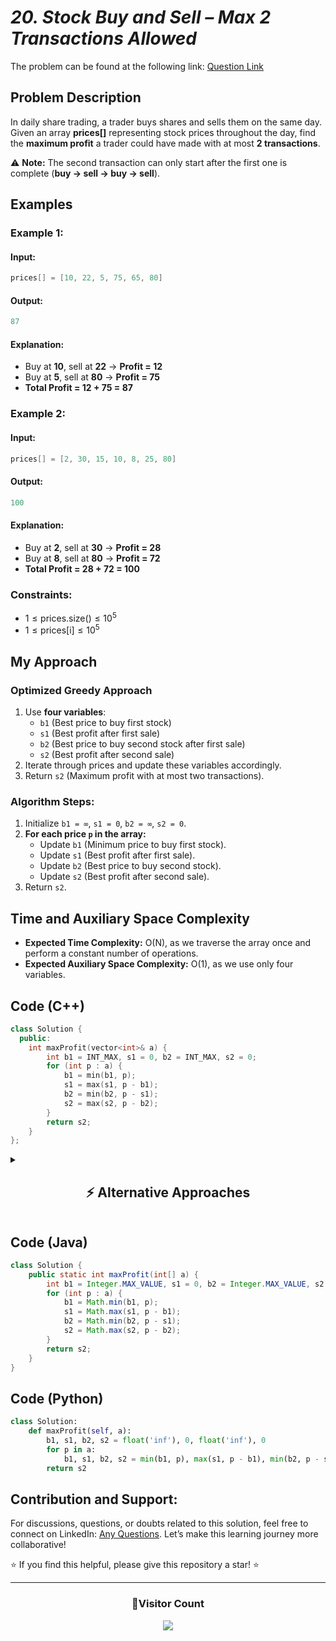 # *20. Stock Buy and Sell – Max 2 Transactions Allowed*  

The problem can be found at the following link: [Question Link](https://www.geeksforgeeks.org/problems/buy-and-sell-a-share-at-most-twice/1)  

## **Problem Description**  

In daily share trading, a trader buys shares and sells them on the same day. Given an array **prices[]** representing stock prices throughout the day, find the **maximum profit** a trader could have made with at most **2 transactions**.  

⚠ **Note:** The second transaction can only start after the first one is complete (**buy → sell → buy → sell**).  

## **Examples**  

### **Example 1:**  

#### **Input:**  
```cpp
prices[] = [10, 22, 5, 75, 65, 80]
```

#### **Output:**  
```cpp
87
```

#### **Explanation:**  
- Buy at **10**, sell at **22** → **Profit = 12**  
- Buy at **5**, sell at **80** → **Profit = 75**  
- **Total Profit = 12 + 75 = 87**  


### **Example 2:**  

#### **Input:**  
```cpp
prices[] = [2, 30, 15, 10, 8, 25, 80]
```

#### **Output:**  
```cpp
100
```

#### **Explanation:**  
- Buy at **2**, sell at **30** → **Profit = 28**  
- Buy at **8**, sell at **80** → **Profit = 72**  
- **Total Profit = 28 + 72 = 100**  


### **Constraints:**  
- $1 \leq \text{prices.size()} \leq 10^5$  
- $1 \leq \text{prices[i]} \leq 10^5$  


## **My Approach**  

### **Optimized Greedy Approach**
1. Use **four variables**:  
   - `b1` (Best price to buy first stock)  
   - `s1` (Best profit after first sale)  
   - `b2` (Best price to buy second stock after first sale)  
   - `s2` (Best profit after second sale)  
2. Iterate through prices and update these variables accordingly.  
3. Return `s2` (Maximum profit with at most two transactions).  

### **Algorithm Steps:**  
1. Initialize `b1 = ∞`, `s1 = 0`, `b2 = ∞`, `s2 = 0`.  
2. **For each price `p` in the array:**  
   - Update `b1` (Minimum price to buy first stock).  
   - Update `s1` (Best profit after first sale).  
   - Update `b2` (Best price to buy second stock).  
   - Update `s2` (Best profit after second sale).  
3. Return `s2`.  


## **Time and Auxiliary Space Complexity**  

- **Expected Time Complexity:** O(N), as we traverse the array once and perform a constant number of operations.  
- **Expected Auxiliary Space Complexity:** O(1), as we use only four variables.  

## **Code (C++)**

```cpp
class Solution {
  public:
    int maxProfit(vector<int>& a) {
        int b1 = INT_MAX, s1 = 0, b2 = INT_MAX, s2 = 0;
        for (int p : a) {
            b1 = min(b1, p);
            s1 = max(s1, p - b1);
            b2 = min(b2, p - s1);
            s2 = max(s2, p - b2);
        }
        return s2;
    }
};
```


<details>
<summary><h2 align="center">⚡ Alternative Approaches</h2></summary>

## **1️⃣ Dynamic Programming (O(N) Time, O(N) Space)**
### **Algorithm Steps:**
1. Define a `dp[i][j]` table where `dp[i][j]` represents the maximum profit achievable up to day `i` with `j` transactions.
2. **Recurrence Relation**:
   $\[
   dp[i][j] = \max(dp[i-1][j], \max_{k=0}^{i-1} (prices[i] - prices[k] + dp[k][j-1]))
   \]$
3. Use a space-optimized 1D DP array to reduce `O(N²)` complexity to `O(N)`.

```cpp
class Solution {
  public:
    int maxProfit(vector<int>& prices) {
        if (prices.empty()) return 0;
        vector<vector<int>> dp(3, vector<int>(prices.size(), 0));
        for (int t = 1; t <= 2; t++) {
            int maxDiff = -prices[0];
            for (int d = 1; d < prices.size(); d++) {
                dp[t][d] = max(dp[t][d-1], prices[d] + maxDiff);
                maxDiff = max(maxDiff, dp[t-1][d] - prices[d]);
            }
        }
        return dp[2][prices.size()-1];
    }
};
```

✅ **Time Complexity:** `O(N)`  
✅ **Space Complexity:** `O(N)`


## **2️⃣ Greedy + Prefix/Suffix Array (O(N) Time, O(N) Space)**
### **Algorithm Steps:**
1. Use **prefix max profit** (`left[i]`) to track max profit from **0 to i**.
2. Use **suffix max profit** (`right[i]`) to track max profit from **i to N-1**.
3. Merge results to get the maximum of `left[i] + right[i+1]`.

```cpp
class Solution {
  public:
    int maxProfit(vector<int>& prices) {
        if (prices.empty()) return 0;
        int n = prices.size();
        vector<int> left(n, 0), right(n, 0);
        
        int minPrice = prices[0], maxProfit = 0;
        for (int i = 1; i < n; i++) {
            minPrice = min(minPrice, prices[i]);
            left[i] = max(left[i-1], prices[i] - minPrice);
        }
        
        int maxPrice = prices[n-1];
        for (int i = n-2; i >= 0; i--) {
            maxPrice = max(maxPrice, prices[i]);
            right[i] = max(right[i+1], maxPrice - prices[i]);
        }

        for (int i = 0; i < n; i++)
            maxProfit = max(maxProfit, left[i] + right[i]);

        return maxProfit;
    }
};
```

✅ **Time Complexity:** `O(N)`  
✅ **Space Complexity:** `O(N)`


## **3️⃣ Recursive + Memoization (O(N) Time, O(N×2) Space)**
### **Algorithm Steps:**
1. Use a **recursive function** `maxProfit(index, transactions, holding)` that computes:
   - If you are **holding a stock**, you can sell or keep it.
   - If you **don't have a stock**, you can buy or skip.
2. **Memoization (`dp[i][j][h]`)**:
   - `i`: Day index.
   - `j`: Transactions used (max 2).
   - `h`: Holding status (`0` or `1`).

```cpp
class Solution {
  public:
    int dp[100005][3][2];

    int solve(vector<int>& prices, int i, int t, int h) {
        if (i == prices.size() || t == 0) return 0;
        if (dp[i][t][h] != -1) return dp[i][t][h];

        int doNothing = solve(prices, i + 1, t, h);
        int doTrade = h ? (prices[i] + solve(prices, i + 1, t - 1, 0)) : (-prices[i] + solve(prices, i + 1, t, 1));

        return dp[i][t][h] = max(doNothing, doTrade);
    }

    int maxProfit(vector<int>& prices) {
        memset(dp, -1, sizeof(dp));
        return solve(prices, 0, 2, 0);
    }
};
```

✅ **Time Complexity:** `O(N)`  
✅ **Space Complexity:** `O(N×2)`


## **Comparison of Approaches**

| **Approach**                     | ⏱️ **Time Complexity** | 🗂️ **Space Complexity** | ✅ **Pros**                      | ⚠️ **Cons**                     |
|----------------------------------|------------------------|-------------------------|----------------------------------|---------------------------------|
| **Greedy (Optimized)**           | 🟢 O(N)               | 🟢 O(1)                 | Best for large inputs           | Hard to intuitively understand |
| **DP (2D Table)**                | 🟢 O(N)               | 🔴 O(N)                 | Easy to implement, intuitive   | Higher space usage             |
| **Prefix-Suffix Arrays**         | 🟢 O(N)               | 🟡 O(N)                 | Easier to understand            | Extra space usage              |
| **Recursive + Memoization**       | 🟢 O(N)               | 🔴 O(N×2)               | Intuitive recursion approach    | High memory usage               |

✅ **Best Choice?**  
- If you want **best efficiency**: Use **Greedy (Optimized)** approach.  
- If you prefer **DP-style tabulation**: Use **2D DP Approach**.  
- If you like **prefix-suffix tricks**: Use **Prefix-Suffix Arrays**.  
- If you like **recursion**: Use **Recursive + Memoization**.

</details>


## **Code (Java)**

```java
class Solution {
    public static int maxProfit(int[] a) {
        int b1 = Integer.MAX_VALUE, s1 = 0, b2 = Integer.MAX_VALUE, s2 = 0;
        for (int p : a) {
            b1 = Math.min(b1, p);
            s1 = Math.max(s1, p - b1);
            b2 = Math.min(b2, p - s1);
            s2 = Math.max(s2, p - b2);
        }
        return s2;
    }
}
```


## **Code (Python)**

```python
class Solution:
    def maxProfit(self, a):
        b1, s1, b2, s2 = float('inf'), 0, float('inf'), 0
        for p in a:
            b1, s1, b2, s2 = min(b1, p), max(s1, p - b1), min(b2, p - s1), max(s2, p - b2)
        return s2
```

## **Contribution and Support:**

For discussions, questions, or doubts related to this solution, feel free to connect on LinkedIn: [Any Questions](https://www.linkedin.com/in/het-patel-8b110525a/). Let’s make this learning journey more collaborative!

⭐ If you find this helpful, please give this repository a star! ⭐

---

<div align="center">
  <h3><b>📍Visitor Count</b></h3>
</div>

<p align="center">
  <img src="https://profile-counter.glitch.me/Hunterdii/count.svg" />
</p>
